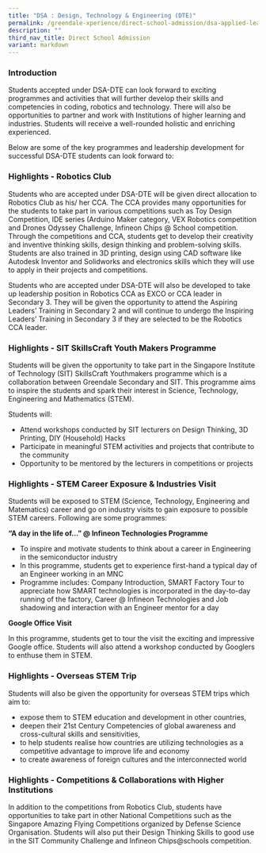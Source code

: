 ```yaml
---
title: "DSA : Design, Technology & Engineering (DTE)"
permalink: /greendale-xperience/direct-school-admission/dsa-applied-learning-programme/
description: ""
third_nav_title: Direct School Admission
variant: markdown
---
```

### Introduction

Students accepted under DSA-DTE can look forward to exciting programmes and activities that will further develop their skills and competencies in coding, robotics and technology. There will also be opportunities to partner and work with Institutions of higher learning and industries. Students will receive a well-rounded holistic and enriching experienced.

Below are some of the key programmes and leadership development for successful DSA-DTE students can look forward to:

### Highlights - **Robotics Club**

Students who are accepted under DSA-DTE will be given direct allocation to Robotics Club as his/ her CCA. The CCA provides many opportunities for the students to take part in various competitions such as Toy Design Competition, IDE series (Arduino Maker category, VEX Robotics competition and Drones Odyssey Challenge, Infineon Chips @ School competition. Through the competitions and CCA, students get to develop their creativity and inventive thinking skills, design thinking and problem-solving skills. Students are also trained in 3D printing, design using CAD software like Autodesk Inventor and Solidworks and electronics skills which they will use to apply in their projects and competitions.

Students who are accepted under DSA-DTE will also be developed to take up leadership position in Robotics CCA as EXCO or CCA leader in Secondary 3. They will be given the opportunity to attend the Aspiring Leaders’ Training in Secondary 2 and will continue to undergo the Inspiring Leaders’ Training in Secondary 3 if they are selected to be the Robotics CCA leader.

### Highlights - **SIT SkillsCraft Youth Makers Programme**

Students will be given the opportunity to take part in the Singapore Institute of Technology (SIT) SkillsCraft Youthmakers programme which is a collaboration between Greendale Secondary and SIT. This programme aims to inspire the students and spark their interest in Science, Technology, Engineering and Mathematics (STEM).

Students will:

*   Attend workshops conducted by SIT lecturers on Design Thinking, 3D Printing, DIY (Household) Hacks
*   Participate in meaningful STEM activities and projects that contribute to the community
*   Opportunity to be mentored by the lecturers in competitions or projects

### Highlights - **STEM Career Exposure & Industries Visit**

Students will be exposed to STEM (Science, Technology, Engineering and Matematics) career and go on industry visits to gain exposure to possible STEM careers. Following are some programmes:

**“A day in the life of…” @ Infineon Technologies Programme**

*   To inspire and motivate students to think about a career in Engineering in the semiconductor industry
*   In this programme, students get to experience first-hand a typical day of an Engineer working in an MNC
*   Programme includes: Company Introduction, SMART Factory Tour to appreciate how SMART technologies is incorporated in the day-to-day running of the factory, Career @ Infineon Technologies and Job shadowing and interaction with an Engineer mentor for a day

**Google Office Visit**

In this programme, students get to tour the visit the exciting and impressive Google office. Students will also attend a workshop conducted by Googlers to enthuse them in STEM.

### Highlights - **Overseas STEM Trip**

Students will also be given the opportunity for overseas STEM trips which aim to:

*   expose them to STEM education and development in other countries,
*   deepen their 21st Century Competencies of global awareness and cross-cultural skills and sensitivities,
*   to help students realise how countries are utilizing technologies as a competitive advantage to improve life and economy
*   to create awareness of foreign cultures and the interconnected world

### Highlights - **Competitions & Collaborations with Higher Institutions**

In addition to the competitions from Robotics Club, students have opportunities to take part in other National Competitions such as the Singapore Amazing Flying Competitions organized by Defense Science Organisation. Students will also put their Design Thinking Skills to good use in the SIT Community Challenge and Infineon Chips@schools competition.